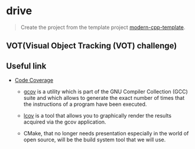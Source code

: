 # drive

> Create the project from the template project [modern-cpp-template](https://github.com/filipdutescu/modern-cpp-template).


## VOT(Visual Object Tracking (VOT) challenge)



## Useful link
- [Code Coverage](https://www.jedsharpsoftware.com/c++/2020/09/16/CPP-CodeCoverage.html)
  - [gcov](https://gcc.gnu.org/onlinedocs/gcc/Gcov.html) is a utility which is part of the GNU Compiler Collection (GCC) suite and which allows to generate the exact number of times that the instructions of a program have been executed. 

  - [lcov](https://ltp.sourceforge.net/coverage/lcov.php) is a tool that allows you to graphically render the results acquired via the gcov application. 

  - CMake, that no longer needs presentation especially in the world of open source, will be the build system tool that we will use.

